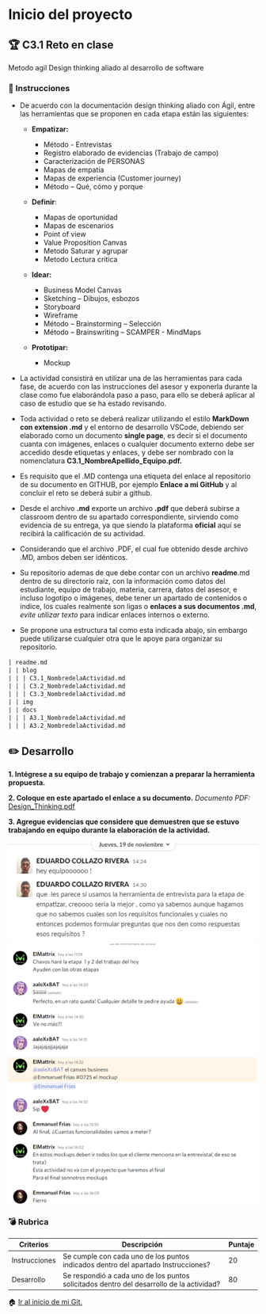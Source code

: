 # Inicio del proyecto

## :trophy: C3.1 Reto en clase

Metodo agil Design thinking aliado al desarrollo de software

### :blue_book: Instrucciones

- De acuerdo con la documentación design thinking aliado con Ágil, entre las herramientas que se proponen en cada etapa están las siguientes:

  - **Empatizar:**
    - Método - Entrevistas
    - Registro elaborado de evidencias (Trabajo de campo)
    - Caracterización de PERSONAS
    - Mapas de empatía
    - Mapas de experiencia (Customer journey)
    - Método – Qué, cómo y porque  

  - **Definir**:
      - Mapas de oportunidad
      - Mapas de escenarios
      - Point of view
      - Value Proposition Canvas
      - Metodo Saturar y agrupar
      - Metodo Lectura critica

  - **Idear:**
      - Business Model Canvas
      - Sketching – Dibujos, esbozos
      - Storyboard
      - Wireframe
      - Método – Brainstorming – Selección
      - Método – Brainswriting – SCAMPER - MindMaps

  - **Prototipar:**
      - Mockup

- La actividad consistirá en utilizar una de las herramientas para cada fase, de acuerdo con las instrucciones del asesor y exponerla durante la clase como fue elaborándola paso a paso, para ello se deberá aplicar al caso de estudio que se ha estado revisando.
- Toda actividad o reto se deberá realizar utilizando el estilo **MarkDown con extension .md** y el entorno de desarrollo VSCode, debiendo ser elaborado como un documento **single page**, es decir si el documento cuanta con imágenes, enlaces o cualquier documento externo debe ser accedido desde etiquetas y enlaces, y debe ser nombrado con la nomenclatura **C3.1_NombreApellido_Equipo.pdf.**
- Es requisito que el .MD contenga una etiqueta del enlace al repositorio de su documento en GITHUB, por ejemplo **Enlace a mi GitHub** y al concluir el reto se deberá subir a github.
- Desde el archivo **.md** exporte un archivo **.pdf** que deberá subirse a classroom dentro de su apartado correspondiente, sirviendo como evidencia de su entrega, ya que siendo la plataforma **oficial** aquí se recibirá la calificación de su actividad.
- Considerando que el archivo .PDF, el cual fue obtenido desde archivo .MD, ambos deben ser idénticos.
- Su repositorio ademas de que debe contar con un archivo **readme**.md dentro de su directorio raíz, con la información como datos del estudiante, equipo de trabajo, materia, carrera, datos del asesor, e incluso logotipo o imágenes, debe tener un apartado de contenidos o indice, los cuales realmente son ligas o **enlaces a sus documentos .md**, _evite utilizar texto_ para indicar enlaces internos o externo.
- Se propone una estructura tal como esta indicada abajo, sin embargo puede utilizarse cualquier otra que le apoye para organizar su repositorio.

``` 
| readme.md
| | blog
| | | C3.1_NombredelaActividad.md
| | | C3.2_NombredelaActividad.md
| | | C3.3_NombredelaActividad.md
| | img
| | docs
| | | A3.1_NombredelaActividad.md
| | | A3.2_NombredelaActividad.md
```

## :pencil2: Desarrollo

**1. Intégrese a su equipo de trabajo y comienzan a preparar la herramienta propuesta.**

**2. Coloque en este apartado el enlace a su documento.**
    _Documento PDF:_ [Design_Thinking.pdf](https://github.com/AlexBamaca/AnalisisB/blob/master/extras/PDF/DesignThinking.pdf)

**3. Agregue evidencias que considere que demuestren que se estuvo trabajando en equipo durante la elaboración de la actividad.**

![1](../img/C3.1/1.png)
![2](../img/C3.1/2.png)

### :bomb: Rubrica

| Criterios     | Descripción                                                                                  | Puntaje |
| ------------- | -------------------------------------------------------------------------------------------- | ------- |
| Instrucciones | Se cumple con cada uno de los puntos indicados dentro del apartado Instrucciones?            | 20 |
| Desarrollo    | Se respondió a cada uno de los puntos solicitados dentro del desarrollo de la actividad?     | 80      |

:house: [Ir al inicio de mi Git.](https://github.com/AlexBamaca/AnalisisB)